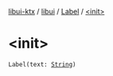 [libui-ktx](../../index.md) / [libui](../index.md) / [Label](index.md) / [&lt;init&gt;](./-init-.md)

# &lt;init&gt;

`Label(text: `[`String`](https://kotlinlang.org/api/latest/jvm/stdlib/kotlin/-string/index.html)`)`